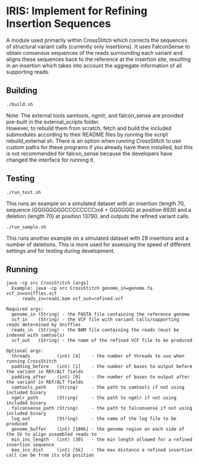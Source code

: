 # IRIS: Implement for Refining Insertion Sequences
A module used primarily within CrossStitch which corrects the sequences of structural variant calls (currently only insertions).  It uses FalconSense to obtain consensus sequences of the reads surrounding each variant and aligns these sequences back to the reference at the insertion site, resulting in an insertion which takes into account the aggregate information of all supporting reads.

## Building

```./build.sh```

Note: The external tools samtools, ngmlr, and falcon_sense are provided pre-built in the external_scripts folder.  
However, to rebuild them from scratch, fetch and build the included submodules according to their README files by running the script rebuild_external.sh.
There is an option when running CrossStitch to use custom paths for these programs if you already have them installed, but this is not recommended for falcon_sense 
because the developers have changed the interface for running it.

## Testing

```./run_test.sh```

This runs an example on a simulated dataset with an insertion 
(length 70, sequence (GGGGGGGGCCCCCCCC)x4 + GGGGGG) at position 6930 
and a deletion (length 70) at position 13790, and outputs the refined variant calls.

```./run_sample.sh```

This runs another example on a simulated dataset with 29 insertions and a number of deletions.
This is more used for assessing the speed of different settings and for testing during development.

## Running 

```
java -cp src CrossStitch [args]
  Example: java -cp src CrossStitch genome_in=genome.fa vcf_in=sniffles.vcf 
      reads_in=reads.bam vcf_out=refined.vcf

Required args:
  genome_in (String) - the FASTA file containing the reference genome
  vcf_in    (String) - the VCF file with variant calls/supporting reads determined by Sniffles
  reads_in  (String) - the BAM file containing the reads (must be indexed with samtools)
  vcf_out   (String) - the name of the refined VCF file to be produced

Optional args:
  threads          (int) [4]    - the number of threads to use when running CrossStitch
  padding_before   (int) [1]    - the number of bases to output before the variant in REF/ALT fields
  padding_after    (int) [0]    - the number of bases to output after the variant in REF/ALT fields
  samtools_path    (String)     - the path to samtools if not using included binary
  ngmlr_path       (String)     - the path to ngmlr if not using included binary
  falconsense_path (String)     - the path to falconsense if not using included binary
  log_out          (String)     - the name of the log file to be produced
  genome_buffer    (int) [100k] - the genome region on each side of the SV to align assembled reads to
  min_ins_length   (int) [30]   - the min length allowed for a refined insertion sequence
  max_ins_dist     (int) [5k]   - the max distance a refined insertion call can be from its old position
  ```
  
